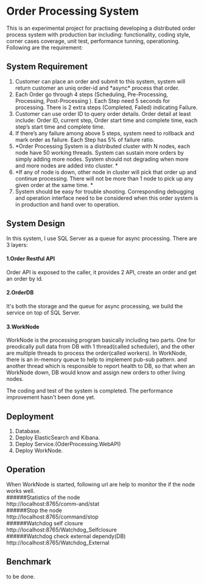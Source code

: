 # Order Processing System

This is an experimental project for practising developing a distributed order process system with production bar including: functionality, coding style, corner cases coverage, unit test, performance tunning, operationing. Following are the requirement:


## System Requirement
1.  Customer can place an order and submit to this system,  system will return customer an uniq order-id and \*async\* process that order. 
2.  Each Order go through 4 steps (Scheduling, Pre-Processing,  Processing,  Post-Processing ). Each Step need 5 seconds for processing.  There is 2 extra steps (Completed, Failed) indicating Failure.  
3.  Customer can use order ID to query order details.  Order detail at least include:  Order ID,  current step,  Order start time and complete time,  each step’s start time and complete time.   
4.  If there’s any failure among above 5 steps,  system need to rollback and mark order as failure.  Each Step has 5% of failure ratio. 
5.  \*Order Processing System is a distributed cluster with N nodes,  each node have 50 working threads.   System can sustain more orders by simply adding more nodes.  System should not degrading when more and more nodes are added into cluster. \*
6.  \*If any of node is down,  other node in cluster will pick that order up and continue processing.   There will not be more than 1 node to pick up any given order at the same time. \*
7.  System should be easy for trouble shooting.  Corresponding debugging and operation interface need to be considered when this order system is in production and hand over to operation. 


## System Design
In this system, I use SQL Server as a queue for async processing. There are 3 layers:
#### 1.Order Restful API
Order API is exposed to the caller, it provides 2 API, create an order and get an order by id.
#### 2.OrderDB
It's both the storage and the queue for async processing, we build the service on top of SQL Server.
#### 3.WorkNode
WorkNode is the processing program basically including two parts. One for preodically pull data from DB with 1 thread(called scheduler), and the other are multiple threads to process the order(called workers).
In WorkNode, there is an in-memory queue to help to implement pub-sub pattern. and another thread which is responsible to report health to DB, so that when an WorkNode down, DB would know and assign new orders to other living nodes.


The coding and test of the system is completed. The performance improvement hasn't been done yet.

## Deployment

1. Database.
2. Deploy ElasticSearch and Kibana.
3. Deploy Service.(OderProcessing.WebAPI)
4. Deploy WorkNode.


## Operation
When WorkNode is started, following url are help to monitor the if the node works well.  
######Statistics of the node  
      http://localhost:8765/comm-and/stat  
######Stop the node  
      http://localhost:8765/command/stop  
######Watchdog self closure  
      http://localhost:8765/Watchdog_Selfclosure  
######Watchdog check external dependy(DB)  
      http://localhost:8765/Watchdog_External   


## Benchmark
to be done.



